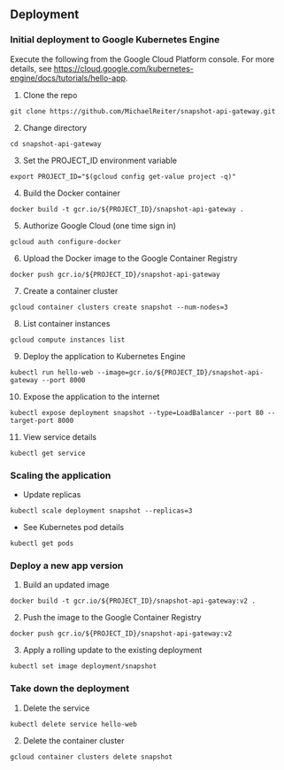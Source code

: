 ## Deployment
### Initial deployment to Google Kubernetes Engine
Execute the following from the Google Cloud Platform console.
For more details, see https://cloud.google.com/kubernetes-engine/docs/tutorials/hello-app.

1) Clone the repo
```
git clone https://github.com/MichaelReiter/snapshot-api-gateway.git
```

2) Change directory
```
cd snapshot-api-gateway
```

3) Set the PROJECT_ID environment variable
```
export PROJECT_ID="$(gcloud config get-value project -q)"
```

4) Build the Docker container
```
docker build -t gcr.io/${PROJECT_ID}/snapshot-api-gateway .
```

5) Authorize Google Cloud (one time sign in)
```
gcloud auth configure-docker
```

6) Upload the Docker image to the Google Container Registry
```
docker push gcr.io/${PROJECT_ID}/snapshot-api-gateway
```

7) Create a container cluster
```
gcloud container clusters create snapshot --num-nodes=3
```

8) List container instances
```
gcloud compute instances list
```

9) Deploy the application to Kubernetes Engine
```
kubectl run hello-web --image=gcr.io/${PROJECT_ID}/snapshot-api-gateway --port 8000
```

10) Expose the application to the internet
```
kubectl expose deployment snapshot --type=LoadBalancer --port 80 --target-port 8000
```

11) View service details
```
kubectl get service
```

### Scaling the application
- Update replicas
```
kubectl scale deployment snapshot --replicas=3
```

- See Kubernetes pod details
```
kubectl get pods
```

### Deploy a new app version
1) Build an updated image
```
docker build -t gcr.io/${PROJECT_ID}/snapshot-api-gateway:v2 .
```

2) Push the image to the Google Container Registry
```
docker push gcr.io/${PROJECT_ID}/snapshot-api-gateway:v2
```

3) Apply a rolling update to the existing deployment
```
kubectl set image deployment/snapshot 
```

### Take down the deployment
1) Delete the service
```
kubectl delete service hello-web
```

2) Delete the container cluster
```
gcloud container clusters delete snapshot
```
